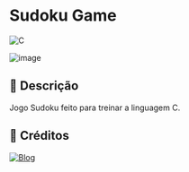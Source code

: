 # Sudoku Game
![C](https://img.shields.io/badge/C-00599C?style=for-the-badge&logo=c&logoColor=white)

![image](https://github.com/user-attachments/assets/823b9912-6a85-425a-80d6-f2aa45109f42)

## 📑 Descrição
Jogo Sudoku feito para treinar a linguagem C.

## 🔨 Créditos
[![Blog](https://img.shields.io/badge/JosuePimentel-444?logo=github&style=for-the-badge&url=https://github.com/JosuePimentel)](https://github.com/JosuePimentel)

